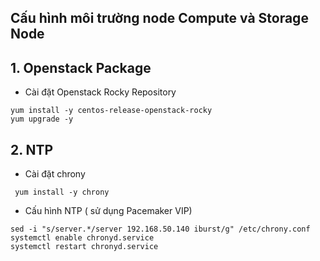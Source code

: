 

## Cấu hình môi trường node Compute và Storage Node


## 1. Openstack Package


- Cài đặt Openstack Rocky Repository

```
yum install -y centos-release-openstack-rocky
yum upgrade -y
```



## 2. NTP

- Cài đặt chrony

```
 yum install -y chrony
```

- Cấu hình NTP ( sử dụng Pacemaker VIP)

```
sed -i "s/server.*/server 192.168.50.140 iburst/g" /etc/chrony.conf
systemctl enable chronyd.service
systemctl restart chronyd.service
```

